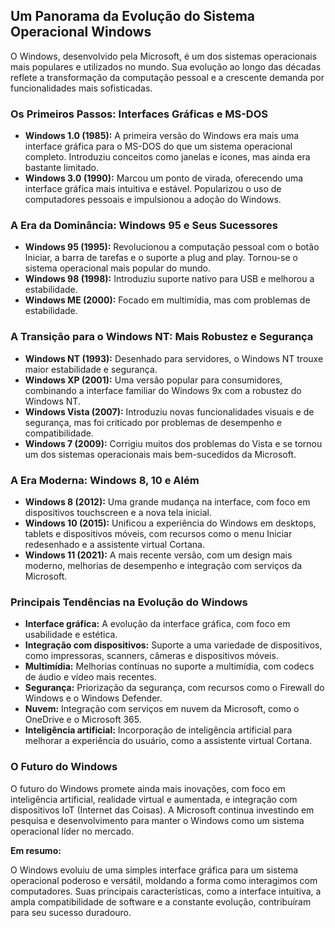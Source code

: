 ## Um Panorama da Evolução do Sistema Operacional Windows

O Windows, desenvolvido pela Microsoft, é um dos sistemas operacionais mais populares e utilizados no mundo. Sua evolução ao longo das décadas reflete a transformação da computação pessoal e a crescente demanda por funcionalidades mais sofisticadas.

### Os Primeiros Passos: Interfaces Gráficas e MS-DOS

* **Windows 1.0 (1985):** A primeira versão do Windows era mais uma interface gráfica para o MS-DOS do que um sistema operacional completo. Introduziu conceitos como janelas e ícones, mas ainda era bastante limitado.
* **Windows 3.0 (1990):** Marcou um ponto de virada, oferecendo uma interface gráfica mais intuitiva e estável. Popularizou o uso de computadores pessoais e impulsionou a adoção do Windows.

### A Era da Dominância: Windows 95 e Seus Sucessores

* **Windows 95 (1995):** Revolucionou a computação pessoal com o botão Iniciar, a barra de tarefas e o suporte a plug and play. Tornou-se o sistema operacional mais popular do mundo.
* **Windows 98 (1998):** Introduziu suporte nativo para USB e melhorou a estabilidade.
* **Windows ME (2000):** Focado em multimídia, mas com problemas de estabilidade.

### A Transição para o Windows NT: Mais Robustez e Segurança

* **Windows NT (1993):** Desenhado para servidores, o Windows NT trouxe maior estabilidade e segurança.
* **Windows XP (2001):** Uma versão popular para consumidores, combinando a interface familiar do Windows 9x com a robustez do Windows NT.
* **Windows Vista (2007):** Introduziu novas funcionalidades visuais e de segurança, mas foi criticado por problemas de desempenho e compatibilidade.
* **Windows 7 (2009):** Corrigiu muitos dos problemas do Vista e se tornou um dos sistemas operacionais mais bem-sucedidos da Microsoft.

### A Era Moderna: Windows 8, 10 e Além

* **Windows 8 (2012):** Uma grande mudança na interface, com foco em dispositivos touchscreen e a nova tela inicial.
* **Windows 10 (2015):** Unificou a experiência do Windows em desktops, tablets e dispositivos móveis, com recursos como o menu Iniciar redesenhado e a assistente virtual Cortana.
* **Windows 11 (2021):** A mais recente versão, com um design mais moderno, melhorias de desempenho e integração com serviços da Microsoft.

### Principais Tendências na Evolução do Windows

* **Interface gráfica:** A evolução da interface gráfica, com foco em usabilidade e estética.
* **Integração com dispositivos:** Suporte a uma variedade de dispositivos, como impressoras, scanners, câmeras e dispositivos móveis.
* **Multimídia:** Melhorias contínuas no suporte a multimídia, com codecs de áudio e vídeo mais recentes.
* **Segurança:** Priorização da segurança, com recursos como o Firewall do Windows e o Windows Defender.
* **Nuvem:** Integração com serviços em nuvem da Microsoft, como o OneDrive e o Microsoft 365.
* **Inteligência artificial:** Incorporação de inteligência artificial para melhorar a experiência do usuário, como a assistente virtual Cortana.

### O Futuro do Windows

O futuro do Windows promete ainda mais inovações, com foco em inteligência artificial, realidade virtual e aumentada, e integração com dispositivos IoT (Internet das Coisas). A Microsoft continua investindo em pesquisa e desenvolvimento para manter o Windows como um sistema operacional líder no mercado.

**Em resumo:**

O Windows evoluiu de uma simples interface gráfica para um sistema operacional poderoso e versátil, moldando a forma como interagimos com computadores. Suas principais características, como a interface intuitiva, a ampla compatibilidade de software e a constante evolução, contribuíram para seu sucesso duradouro.
